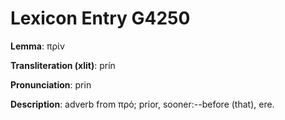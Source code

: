 # Lexicon Entry G4250

**Lemma**: πρίν

**Transliteration (xlit)**: prín

**Pronunciation**: prin

**Description**:
adverb from πρό; prior, sooner:--before (that), ere.
